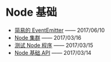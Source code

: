# Node 基础

- [简易的 EventEmitter](/Node/Base/04-简易的EventEmitter.md) —— 2017/06/10
- [Node 集群](/Node/Base/02-Node集群.md) —— 2017/03/16
- [测试 Node 程序](/Node/Base/01-测试Node程序.md) —— 2017/03/15
- [Node 基础 API](/Node/Base/03-Node基础API.md) —— 2017/03/14
